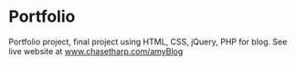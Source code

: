 # Portfolio
Portfolio project, final project using HTML, CSS, jQuery, PHP for blog.
See live website at www.chasetharp.com/amyBlog
